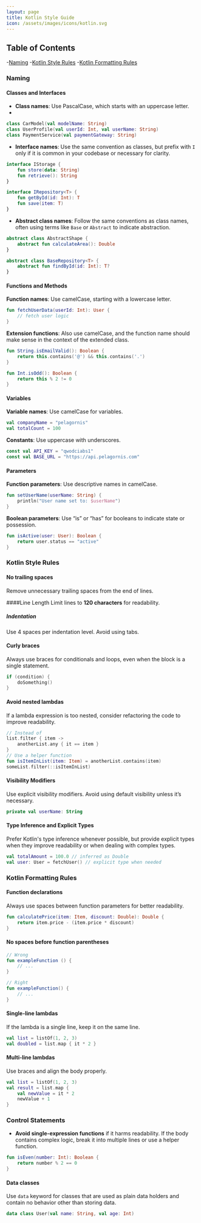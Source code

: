 ```yaml
---
layout: page
title: Kotlin Style Guide
icon: /assets/images/icons/kotlin.svg
---
```


## Table of Contents
-[Naming](#naming)
-[Kotlin Style Rules](#kotlin-style-rules)
-[Kotlin Formatting Rules](#kotlin-formatting-rules)

### Naming

#### Classes and Interfaces

- **Class names**: Use PascalCase, which starts with an uppercase letter.
- 
```kotlin
class CarModel(val modelName: String)
class UserProfile(val userId: Int, val userName: String)
class PaymentService(val paymentGateway: String)
```

- **Interface names**: Use the same convention as classes, but prefix with `I` only if it is common in your codebase or necessary for clarity.

```kotlin
interface IStorage {
    fun store(data: String)
    fun retrieve(): String
}

interface IRepository<T> {
    fun getById(id: Int): T
    fun save(item: T)
}
```

- **Abstract class names**: Follow the same conventions as class names, often using terms like `Base` or `Abstract` to indicate abstraction.

```kotlin
abstract class AbstractShape {
    abstract fun calculateArea(): Double
}

abstract class BaseRepository<T> {
    abstract fun findById(id: Int): T?
}
```

#### Functions and Methods
**Function names**: Use camelCase, starting with a lowercase letter.

```kotlin
fun fetchUserData(userId: Int): User {
    // fetch user logic
}
```

**Extension functions**: Also use camelCase, and the function name should make sense in the context of the extended class.

```kotlin
fun String.isEmailValid(): Boolean {
    return this.contains('@') && this.contains('.')
}

fun Int.isOdd(): Boolean {
    return this % 2 != 0
}
```

#### Variables
**Variable names**: Use camelCase for variables.

```kotlin
val companyName = "pelagornis"
val totalCount = 100
```

**Constants**: Use uppercase with underscores.

```kotlin
const val API_KEY = "qwodciabs1"
const val BASE_URL = "https://api.pelagornis.com"
```

#### Parameters
**Function parameters**: Use descriptive names in camelCase.

```kotlin
fun setUserName(userName: String) {
    println("User name set to: $userName")
}
```
**Boolean parameters**: Use “is” or “has” for booleans to indicate state or possession.

```kotlin
fun isActive(user: User): Boolean {
    return user.status == "active"
}
```

### Kotlin Style Rules

#### No trailing spaces
Remove unnecessary trailing spaces from the end of lines.

####Line Length
Limit lines to **120 characters** for readability.

##### Indentation
Use 4 spaces per indentation level. Avoid using tabs.

#### Curly braces
Always use braces for conditionals and loops, even when the block is a single statement.
    
```kotlin
if (condition) {
    doSomething()
}
```

#### Avoid nested lambdas
If a lambda expression is too nested, consider refactoring the code to improve readability.

```kotlin
// Instead of
list.filter { item ->
    anotherList.any { it == item }
}
// Use a helper function
fun isItemInList(item: Item) = anotherList.contains(item)
someList.filter(::isItemInList)
```

#### Visibility Modifiers
Use explicit visibility modifiers. Avoid using default visibility unless it’s necessary.

```kotlin
private val userName: String
```

#### Type Inference and Explicit Types
Prefer Kotlin's type inference whenever possible, but provide explicit types when they improve readability or when dealing with complex types.

```kotlin
val totalAmount = 100.0 // inferred as Double
val user: User = fetchUser() // explicit type when needed
```


### Kotlin Formatting Rules

#### Function declarations
Always use spaces between function parameters for better readability.

```kotlin
fun calculatePrice(item: Item, discount: Double): Double {
    return item.price - (item.price * discount)
}
```

#### No spaces before function parentheses

```kotlin
// Wrong
fun exampleFunction () {
    // ...
}

// Right
fun exampleFunction() {
    // ...
}
```

#### Single-line lambdas
If the lambda is a single line, keep it on the same line.

```kotlin
val list = listOf(1, 2, 3)
val doubled = list.map { it * 2 }
```

#### Multi-line lambdas
Use braces and align the body properly.

```kotlin
val list = listOf(1, 2, 3)
val result = list.map { 
    val newValue = it * 2
    newValue + 1 
}
```

### Control Statements
- **Avoid single-expression functions** if it harms readability. If the body contains complex logic, break it into multiple lines or use a helper function.

```kotlin
fun isEven(number: Int): Boolean {
    return number % 2 == 0
}
```

#### Data classes
Use `data` keyword for classes that are used as plain data holders and contain no behavior other than storing data.

```kotlin
data class User(val name: String, val age: Int)
```
